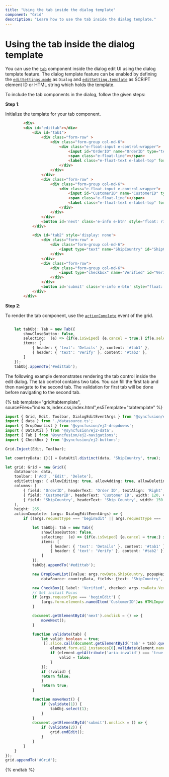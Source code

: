 ```yaml
---
title: "Using the tab inside the dialog template"
component: "Grid"
description: "Learn how to use the tab inside the dialog template."
---
```


# Using the tab inside the dialog template

You can use the [`tab`](../../../tab/) component inside the dialog edit UI using the dialog template feature. The dialog template feature can be enabled by defining the [`editSettings.mode`](../../api/grid/editSettings/#mode) as `Dialog` and [`editSetting.template`](../../api/grid/editSettings/#template) as SCRIPT element ID or HTML string which holds the template.

To include the tab components in the dialog, follow the given steps:

**Step 1**:

Initialize the template for your tab component.

```html
        <div>
        <div id="edittab"></div>
            <div id="tab1">
                <div class="form-row" >
                    <div class="form-group col-md-6">
                        <div class="e-float-input e-control-wrapper">
                            <input id="OrderID" name="OrderID" type="text" value=${if(isAdd)} '' ${else} ${OrderID} ${/if} ${if(isAdd)} '' ${else} disabled ${/if} />
                            <span class="e-float-line"></span>
                            <label class="e-float-text e-label-top" for="OrderID">Order ID</label>
                        </div>
                    </div>
                </div>
                <div class="form-row" >
                    <div class="form-group col-md-6">
                        <div class="e-float-input e-control-wrapper">
                            <input id="CustomerID" name="CustomerID" type="text" value=${if(isAdd)} '' ${else} ${CustomerID} ${/if} />
                            <span class="e-float-line"></span>
                            <label class="e-float-text e-label-top" for="CustomerID">Customer ID</label>
                        </div>
                    </div>
                </div>
                <button id='next' class='e-info e-btn' style="float: right" type='button'> next</button>
            </div>

            <div id="tab2" style='display: none'>
                <div class="form-row" >
                    <div class="form-group col-md-6">
                        <input type="text" name="ShipCountry" id="ShipCountry" value=${if(isAdd)} '' ${else} ${ShipCountry} ${/if} />
                    </div>
                </div>
                <div class="form-row">
                    <div class="form-group col-md-6">
                        <input type="checkbox" name="Verified" id="Verified" ${if(isAdd)} '' ${else} checked ${/if} />
                    </div>
                </div>
                <button id='submit' class='e-info e-btn' style="float: right" type='button'> submit</button>
            </div>
        </div>

```

**Step 2**:

To render the tab component, use the [`actionComplete`](../../api/grid/#actionComplete) event of the grid.

```typescript

    let tabObj: Tab = new Tab({
        showCloseButton: false,
        selecting:  (e) => {if(e.isSwiped) {e.cancel = true;} if(e.selectingIndex === 1) {e.cancel = !validate(1)}},
        items: [
            { header: { 'text': 'Details' }, content: '#tab1' },
            { header: { 'text': 'Verify' }, content: '#tab2' },
        ]
    });
    tabObj.appendTo('#edittab');

```

The following example demonstrates rendering the tab control inside the edit dialog. The tab control contains two tabs. You can fill the first tab and then navigate to the second tab. The validation for first tab will be done before navigating to the second tab.

{% tab template="grid/tabtemplate", sourceFiles="index.ts,index.css,index.html",es5Template="tabtemplate" %}

```typescript
import { Grid, Edit, Toolbar, DialogEditEventArgs } from '@syncfusion/ej2-grids';
import { data } from './datasource.ts';
import { DropDownList } from '@syncfusion/ej2-dropdowns';
import { DataUtil } from '@syncfusion/ej2-data';
import { Tab } from '@syncfusion/ej2-navigations';
import { CheckBox } from '@syncfusion/ej2-buttons';

Grid.Inject(Edit, Toolbar);

let countryData: {}[] = DataUtil.distinct(data, 'ShipCountry', true);

let grid: Grid = new Grid({
    dataSource: data,
    toolbar: ['Add', 'Edit', 'Delete'],
    editSettings: { allowEditing: true, allowAdding: true, allowDeleting: true, mode: 'Dialog', template: '#dialogtemplate' },
    columns: [
        { field: 'OrderID', headerText: 'Order ID', textAlign: 'Right', width: 100, isPrimaryKey: true, validationRules: { required: true } },
        { field: 'CustomerID', headerText: 'Customer ID', width: 120, validationRules: { required: true } },
        { field: 'ShipCountry', headerText: 'Ship Country', width: 150 }
    ],
    height: 265,
    actionComplete: (args: DialogEditEventArgs) => {
        if ((args.requestType === 'beginEdit' || args.requestType === 'add')) {

            let tabObj: Tab = new Tab({
                showCloseButton: false,
                selecting:  (e) => {if(e.isSwiped) {e.cancel = true;} if(e.selectingIndex === 1) {e.cancel = !validate(1)}},
                items: [
                    { header: { 'text': 'Details' }, content: '#tab1' },
                    { header: { 'text': 'Verify' }, content: '#tab2' },
                ]
            });
            tabObj.appendTo('#edittab');

            new DropDownList({value: args.rowData.ShipCountry, popupHeight: '200px', floatLabelType: 'Always',
                dataSource: countryData, fields: {text: 'ShipCountry', value: 'ShipCountry'}, placeholder: 'Ship Country'}, args.form.elements.namedItem('ShipCountry') as HTMLInputElement);

            new CheckBox({ label: 'Verified', checked: args.rowData.Verified }, args.form.elements.namedItem('Verified'));
            // Set initail Focus
            if (args.requestType === 'beginEdit') {
                (args.form.elements.namedItem('CustomerID')as HTMLInputElement).focus();
            }

            document.getElementById('next').onclick = () => {
                moveNext();
            }

            function validate(tab) {
                let valid: boolean = true;
                 [].slice.call(document.getElementById('tab' + tab).querySelectorAll('[name]')).forEach(element => {
                    element.form.ej2_instances[0].validate(element.name);
                    if (element.getAttribute('aria-invalid') === 'true'){
                        valid = false;
                    }
                });
                if (!valid) {
                return false;
                }
                return true;
            }

            function moveNext() {
                if (validate(1)) {
                    tabObj.select(1);
                }
            }
            document.getElementById('submit').onclick = () => {
                if (validate(2)) {
                    grid.endEdit();
                }
            }
        }
    }
});
grid.appendTo('#Grid');

```

{% endtab %}
